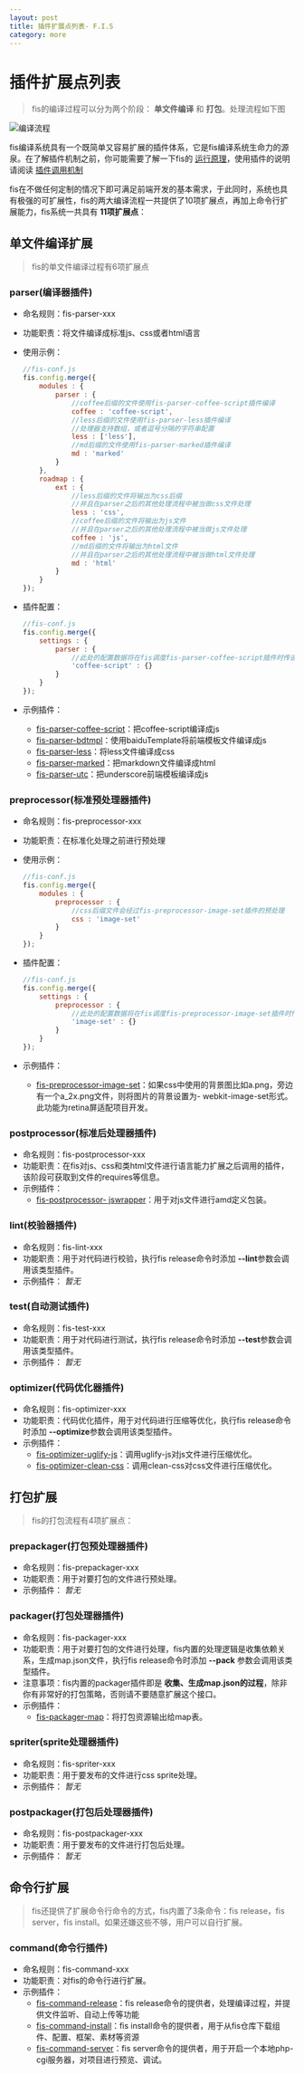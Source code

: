 ```yaml
---
layout: post
title: 插件扩展点列表- F.I.S
category: more
---
```


# 插件扩展点列表

> fis的编译过程可以分为两个阶段： **单文件编译** 和 **打包**。处理流程如下图

![编译流程](https://raw.githubusercontent.com/fouber/fis-wiki-img/master/workflow.png)

fis编译系统具有一个既简单又容易扩展的插件体系，它是fis编译系统生命力的源泉。在了解插件机制之前，你可能需要了解一下fis的 [运行原理](/docs/more/fis-base.html)，使用插件的说明请阅读 [插件调用机制](/docs/more/how-plugin-works.html)

fis在不做任何定制的情况下即可满足前端开发的基本需求，于此同时，系统也具有极强的可扩展性，fis的两大编译流程一共提供了10项扩展点，再加上命令行扩展能力，fis系统一共具有 **11项扩展点**：

## 单文件编译扩展

> fis的单文件编译过程有6项扩展点

### parser(编译器插件)
* 命名规则：fis-parser-xxx
* 功能职责：将文件编译成标准js、css或者html语言
* 使用示例：

    ```javascript
    //fis-conf.js
    fis.config.merge({
        modules : {
            parser : {
                //coffee后缀的文件使用fis-parser-coffee-script插件编译
                coffee : 'coffee-script',
                //less后缀的文件使用fis-parser-less插件编译
                //处理器支持数组，或者逗号分隔的字符串配置
                less : ['less'],
                //md后缀的文件使用fis-parser-marked插件编译
                md : 'marked'
            }
        },
        roadmap : {
            ext : {
                //less后缀的文件将输出为css后缀
                //并且在parser之后的其他处理流程中被当做css文件处理
                less : 'css',
                //coffee后缀的文件将输出为js文件
                //并且在parser之后的其他处理流程中被当做js文件处理
                coffee : 'js',
                //md后缀的文件将输出为html文件
                //并且在parser之后的其他处理流程中被当做html文件处理
                md : 'html'
            }
        }
    });
    ```

* 插件配置：

    ```javascript
    //fis-conf.js
    fis.config.merge({
        settings : {
            parser : {
                //此处的配置数据将在fis调度fis-parser-coffee-script插件时传递给插件的入口函数接收。
                'coffee-script' : {}
            }
        }
    });
    ```
* 示例插件：
    * [fis-parser-coffee-script](https://github.com/fouber/fis-parser-coffee-script)：把coffee-script编译成js
    * [fis-parser-bdtmpl](https://github.com/fouber/fis-parser-bdtmpl)：使用baiduTemplate将前端模板文件编译成js
    * [fis-parser-less](https://github.com/fouber/fis-parser-less)：将less文件编译成css
    * [fis-parser-marked](https://github.com/fouber/fis-parser-marked)：把markdown文件编译成html
    * [fis-parser-utc](https://github.com/fouber/fis-parser-utc)：把underscore前端模板编译成js

### preprocessor(标准预处理器插件)
* 命名规则：fis-preprocessor-xxx
* 功能职责：在标准化处理之前进行预处理
* 使用示例：

    ```javascript
    //fis-conf.js
    fis.config.merge({
        modules : {
            preprocessor : {
                //css后缀文件会经过fis-preprocessor-image-set插件的预处理
                css : 'image-set'
            }
        }
    });
    ```
* 插件配置：

    ```javascript
    //fis-conf.js
    fis.config.merge({
        settings : {
            preprocessor : {
                //此处的配置数据将在fis调度fis-preprocessor-image-set插件时传递给插件的入口函数接收。
                'image-set' : {}
            }
        }
    });
    ```
* 示例插件：
    * [fis-preprocessor-image-set](https://github.com/fouber/fis-preprocessor-image-set)：如果css中使用的背景图比如a.png，旁边有一个a_2x.png文件，则将图片的背景设置为-    webkit-image-set形式。此功能为retina屏适配项目开发。

### postprocessor(标准后处理器插件)
* 命名规则：fis-postprocessor-xxx
* 功能职责：在fis对js、css和类html文件进行语言能力扩展之后调用的插件，该阶段可获取到文件的requires等信息。
* 示例插件：
    * [fis-postprocessor- jswrapper](https://github.com/fis-dev/fis-postprocessor-jswrapper)：用于对js文件进行amd定义包装。

### lint(校验器插件)
* 命名规则：fis-lint-xxx
* 功能职责：用于对代码进行校验，执行fis release命令时添加 **--lint**参数会调用该类型插件。
* 示例插件： _暂无_

### test(自动测试插件)
* 命名规则：fis-test-xxx
* 功能职责：用于对代码进行测试，执行fis release命令时添加 **--test**参数会调用该类型插件。
* 示例插件： _暂无_

### optimizer(代码优化器插件)
* 命名规则：fis-optimizer-xxx
* 功能职责：代码优化插件，用于对代码进行压缩等优化，执行fis release命令时添加 **--optimize**参数会调用该类型插件。
* 示例插件：
    * [fis-optimizer-uglify-js](https://github.com/fis-dev/fis-optimizer-uglify-js)：调用uglify-js对js文件进行压缩优化。
    * [fis-optimizer-clean-css](https://github.com/fis-dev/fis-optimizer-clean-css)：调用clean-css对css文件进行压缩优化。

## 打包扩展

> fis的打包流程有4项扩展点：

### prepackager(打包预处理器插件)
* 命名规则：fis-prepackager-xxx
* 功能职责：用于对要打包的文件进行预处理。
* 示例插件： _暂无_

### packager(打包处理器插件)
* 命名规则：fis-packager-xxx
* 功能职责：用于对要打包的文件进行处理，fis内置的处理逻辑是收集依赖关系，生成map.json文件，执行fis release命令时添加 **--pack** 参数会调用该类型插件。
* 注意事项：fis内置的packager插件即是 **收集、生成map.json的过程**，除非你有非常好的打包策略，否则请不要随意扩展这个接口。
* 示例插件：
    * [fis-packager-map](https://github.com/fis-dev/fis-packager-map)：将打包资源输出给map表。

### spriter(sprite处理器插件)
* 命名规则：fis-spriter-xxx
* 功能职责：用于要发布的文件进行css sprite处理。
* 示例插件： _暂无_

### postpackager(打包后处理器插件)
* 命名规则：fis-postpackager-xxx
* 功能职责：用于要发布的文件进行打包后处理。
* 示例插件： _暂无_

## 命令行扩展

> fis还提供了扩展命令行命令的方式，fis内置了3条命令：fis release，fis server，fis install。如果还嫌这些不够，用户可以自行扩展。

### command(命令行插件)
* 命名规则：fis-command-xxx
* 功能职责：对fis的命令行进行扩展。
* 示例插件：
    * [fis-command-release](https://github.com/fis-dev/fis-command-release)：fis release命令的提供者，处理编译过程，并提供文件监听、自动上传等功能
    * [fis-command-install](https://github.com/fis-dev/fis-command-install)：fis install命令的提供者，用于从fis仓库下载组件、配置、框架、素材等资源
    * [fis-command-server](https://github.com/fis-dev/fis-command-server)：fis server命令的提供者，用于开启一个本地php-cgi服务器，对项目进行预览、调试。
